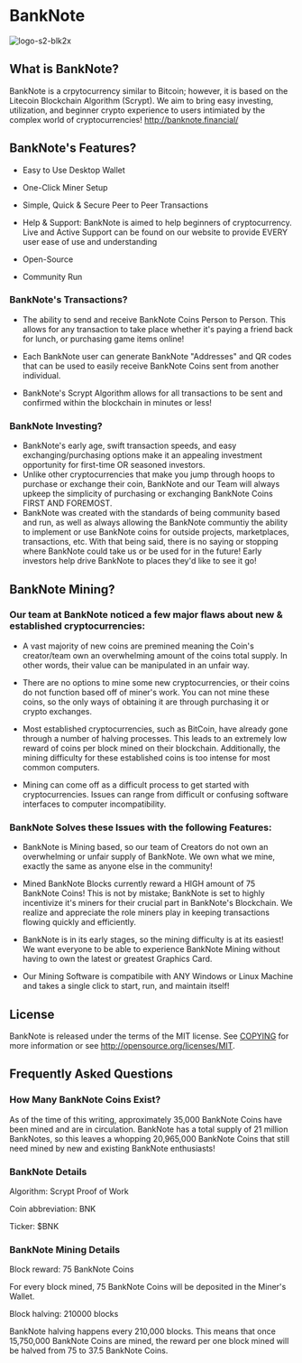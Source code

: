 # BankNote

![logo-s2-blk2x](https://user-images.githubusercontent.com/85009962/121130304-cc9a1e00-c860-11eb-9510-e39103258161.png)

## What is BankNote?
BankNote is a crpytocurrency similar to Bitcoin; however, it is based on the Litecoin Blockchain Algorithm (Scrypt). We aim to bring easy investing, utilization, and beginner crypto experience to users intimiated by the complex world of cryptocurrencies!
http://banknote.financial/

## BankNote's Features?
- Easy to Use Desktop Wallet

- One-Click Miner Setup

- Simple, Quick & Secure Peer to Peer Transactions

- Help & Support: BankNote is aimed to help beginners of cryptocurrency. Live and Active Support can be found on our website to provide EVERY user ease of use and understanding

- Open-Source

- Community Run

### BankNote's Transactions?

- The ability to send and receive BankNote Coins Person to Person. This allows for any transaction to take place whether it's paying a friend back for lunch, or purchasing game items online!

- Each BankNote user can generate BankNote "Addresses"  and QR codes that can be used to easily receive BankNote Coins sent from another individual.

- BankNote's Scrypt Algorithm allows for all transactions to be sent and confirmed within the blockchain in minutes or less!

### BankNote Investing?

- BankNote's early age, swift transaction speeds, and easy exchanging/purchasing options make it an appealing investment opportunity for first-time OR seasoned investors.
- Unlike other cryptocurrencies that make you jump through hoops to purchase or exchange their coin, BankNote and our Team will always upkeep the simplicity of purchasing or exchanging BankNote Coins FIRST AND FOREMOST.
- BankNote was created with the standards of being community based and run, as well as always allowing the BankNote communtiy the ability to implement or use BankNote coins for outside projects, marketplaces, transactions, etc. With that being said, there is no saying or stopping where BankNote could take us or be used for in the future! Early investors help drive BankNote to places they'd like to see it go!


## BankNote Mining?

### Our team at BankNote noticed a few major flaws about new & established cryptocurrencies:

- A vast majority of new coins are premined meaning the Coin's creator/team own an overwhelming amount of the coins total supply. In other words, their value can be manipulated in an unfair way.

- There are no options to mine some new cryptocurrencies, or their coins do not function based off of miner's work. You can not mine these coins, so the only ways of obtaining it are through purchasing it or crypto exchanges.

- Most established cryptocurrencies, such as BitCoin, have already gone through a number of halving processes. This leads to an extremely low reward of coins per block mined on their blockchain. Additionally, the mining difficulty for these established coins is too intense for most common computers.

- Mining can come off as a difficult process to get started with cryptocurrencies. Issues can range from difficult or confusing software interfaces to computer incompatibility.

### BankNote Solves these Issues with the following Features:

- BankNote is Mining based, so our team of Creators do not own an overwhelming or unfair supply of BankNote. We own what we mine, exactly the same as anyone else in the community!

- Mined BankNote Blocks currently reward a HIGH amount of 75 BankNote Coins! This is not by mistake; BankNote is set to highly incentivize it's miners for their crucial part in BankNote's Blockchain. We realize and appreciate the role miners play in keeping transactions flowing quickly and efficiently.

- BankNote is in its early stages, so the mining difficulty is at its easiest! We want everyone to be able to experience BankNote Mining without having to own the latest or greatest Graphics Card.

- Our Mining Software is compatibile with ANY Windows or Linux Machine and takes a single click to start, run, and maintain itself!

## License
BankNote is released under the terms of the MIT license. See [COPYING](COPYING)
for more information or see http://opensource.org/licenses/MIT.

## Frequently Asked Questions

### How Many BankNote Coins Exist?
As of the time of this writing, approximately 35,000 BankNote Coins have been mined and are in circulation. BankNote has a total supply of 21 million BankNotes, so this leaves a whopping 20,965,000 BankNote Coins that still need mined by new and existing BankNote enthusiasts!

### BankNote Details
Algorithm:         Scrypt Proof of Work

Coin abbreviation: BNK

Ticker:            $BNK

### BankNote Mining Details
Block reward: 	   75 BankNote Coins

For every block mined, 75 BankNote Coins will be deposited in the Miner's Wallet.


Block halving: 	   210000 blocks

BankNote halving happens every 210,000 blocks. This means that once 15,750,000 BankNote Coins are mined, the reward per one block mined will be halved from 75 to 37.5 BankNote Coins.

